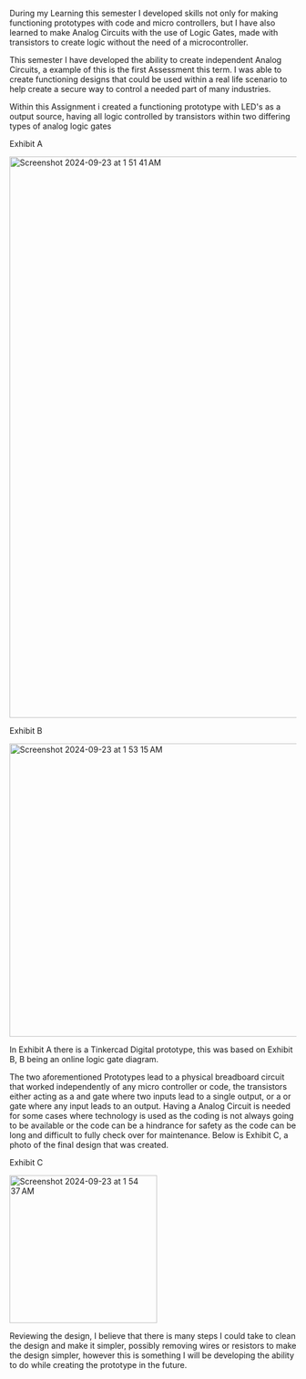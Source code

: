 During my Learning this semester I developed skills not only for making functioning prototypes with code and micro controllers, but I have also learned to make Analog Circuits with the use of Logic Gates, made with transistors to create logic without the need of a microcontroller.

This semester I have developed the ability to create independent Analog Circuits, a example of this is the first Assessment this term. I was able to create functioning designs that could be used within a real life scenario to help create a secure way to control a needed part of many industries.

Within this Assignment i created a functioning prototype with LED's as a output source, having all logic controlled by transistors within two differing types of analog logic gates

Exhibit A

<img width="984" alt="Screenshot 2024-09-23 at 1 51 41 AM" src="https://github.com/user-attachments/assets/fbbc61b7-a2d8-4704-a1d1-3ce230304092">

Exhibit B

<img width="514" alt="Screenshot 2024-09-23 at 1 53 15 AM" src="https://github.com/user-attachments/assets/86bd0e51-6cfd-4863-bcf4-e2b62f4a7744">


In Exhibit A there is a Tinkercad Digital prototype, this was based on Exhibit B, B being an online logic gate diagram.

The two aforementioned Prototypes lead to a physical breadboard circuit that worked independently of any micro controller or code, the transistors either acting as a and gate where two inputs lead to a single output, or a or gate where any input leads to an output. Having a Analog Circuit is needed for some cases where technology is used as the coding is not always going to be available or the code can be a hindrance for safety as the code can be long and difficult to fully check over for maintenance.
Below is Exhibit C, a photo of the final design that was created.

Exhibit C

<img width="259" alt="Screenshot 2024-09-23 at 1 54 37 AM" src="https://github.com/user-attachments/assets/d7ddcb9b-54d3-4b16-a205-ec40333546a0">

Reviewing the design, I believe that there is many steps I could take to clean the design and make it simpler, possibly removing wires or resistors to make the design simpler, however this is something I will be developing the ability to do while creating the prototype in the future.
